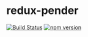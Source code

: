 # redux-pender

[![Build Status](https://travis-ci.org/velopert/redux-pender.svg?branch=master)](https://travis-ci.org/velopert/redux-pender)
[![npm version](https://badge.fury.io/js/redux-pender.svg)](https://badge.fury.io/js/redux-pender)
